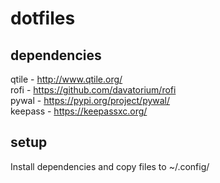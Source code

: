# dotfiles

## dependencies
qtile - http://www.qtile.org/ \
rofi - https://github.com/davatorium/rofi \
pywal - https://pypi.org/project/pywal/ \
keepass - https://keepassxc.org/

## setup
Install dependencies and copy files to ~/.config/ 
